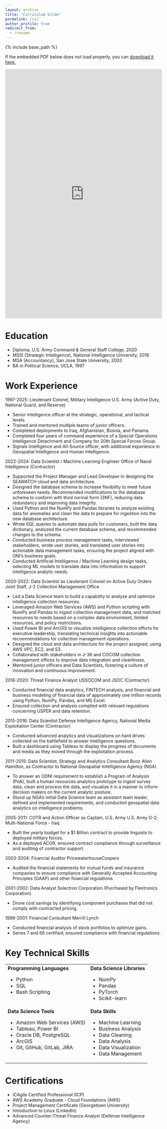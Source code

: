 ```yaml
---
layout: archive
title: "Curriculum Vitae"
permalink: /cv/
author_profile: true
redirect_from:
  - /resume
---
```


{% include base_path %}

If the embedded PDF below does not load properly, you can <u><a href="https://sethlabadie.github.io/files/Resume_Labadie_20250521_Data_Scientist.pdf">download it here.</a></u>
<br/>

<embed src="https://sethlabadie.github.io/files/Resume_Labadie_20250521_Data_Scientist.pdf" type="application/pdf" width="100%" height="800px" />


Education
======

* Diploma, U.S. Army Command & General Staff College, 2020
* MSSI (Strategic Intelligence), National Intelligence University, 2016
* MSA (Accountancy), San Jose State University, 2003
* BA in Political Science, UCLA, 1997

Work Experience
======

1997-2025: Lieutenant Colonel, Military Intelligence
U.S. Army (Active Duty, National Guard, and Reserve)
  * Senior intelligence officer at the strategic, operational, and tactical levels.
  * Trained and mentored multiple teams of junior officers.
  * Completed deployments to Iraq, Afghanistan, Bosnia, and Panama.
  * Completed four years of command experience of a Special Operations Intelligence Detachment and Company for 20th Special Forces Group.
  * Signals Intelligence and All-Source officer, with additional experience in Geospatial Intelligence and Human Intelligence.

2022-2024: Data Scientist / Machine Learning Engineer
Office of Naval Intelligence (Contractor)
  * Supported the Project Manager and Lead Developer in designing the SEAWATCH cloud and data architecture.
  * Designed the database schema to increase flexibility to meet future unforeseen needs. Recommended modifications to the database schema to conform with third normal form (3NF), reducing data redundancy and improving data integrity.
  * Used Python and the NumPy and Pandas libraries to analyze existing data for anomalies and clean the data to prepare for ingestion into the new database architecture.
  * Wrote SQL queries to automate data pulls for customers, built the data dictionary, analyzed the current database schema, and recommended changes to the schema.
  * Conducted business process management tasks, interviewed
stakeholders, wrote user stories, and translated user stories into actionable data management tasks, ensuring the project aligned with ONI’s business goals.
  * Conducted Artificial Intelligence / Machine Learning design tasks, selecting ML models to translate data into information to support intelligence analytic needs.

2020-2022: Data Scientist as Lieutenant Colonel on Active Duty Orders
Joint Staff, J-2 Collection Management Office
  * Led a Data Science team to build a capability to analyze and optimize intelligence collection resources.
  * Leveraged Amazon Web Services (AWS) and Python scripting with NumPy and Pandas to ingest collection management data, and matched resources to needs based on a complex data environment, limited resources, and policy restrictions.
  * Used Power BI and ArcGIS to visualize intelligence collection efforts for executive leadership, translating technical insights into actionable recommendations for collection management operations.
  * Designed the cloud and data architecture for the project assigned, using AWS VPC, EC2, and S3.
  * Collaborated with stakeholders in J-36 and COCOM collection management offices to improve data integration and cleanliness.
  * Mentored junior officers and Data Scientists, fostering a culture of innovation and continuous improvement.

2016-2020: Threat Finance Analyst
USSOCOM and JSOC (Contractor)

  * Conducted financial data analytics, FINTECH analysis, and financial and business modeling of financial data of approximately one million records using Python, NumPy, Pandas, and MS Excel.
  * Ensured collection and analysis complied with relevant regulations concerning USPER and data retention.

2015-2016: Data Scientist
Defense Intelligence Agency, National Media Exploitation Center (Contractor)
  * Conducted advanced analytics and visualizations on hard drives collected on the battlefield to answer intelligence questions.
  * Built a dashboard using Tableau to display the progress of documents and media as they moved through the exploitation process.

2011-2015: Data Scientist; Strategy and Analytics Consultant
Booz Allen Hamilton, as Contractor to National Geospatial-Intelligence Agency (NGA)
  * To answer an ODNI requirement to establish a Program of Analysis (PoA), built a human resources analytics prototype to ingest survey data, clean and process the data, and visualize it in a manner to inform decision makers on the current analytic posture.
  * Stood up NGA’s initial Data Science team as assistant team leader, defined and implemented requirements, and conducted geospatial data analytics on intelligence problems.

2005-2011: COTR and Action Officer as Captain, U.S. Army
U.S. Army G-2; Multi-National Force - Iraq
  * Built the yearly budget for a $1 Billion contract to provide linguists to deployed military forces.
  * As a deployed ACOR, ensured contract compliance through surveillance and auditing of contractor support.

2003-2004: Financial Auditor
PricewaterhouseCoopers
  * Audited the financial statements for mutual funds and insurance companies to ensure compliance with Generally Accepted Accounting Principles (GAAP) and other financial regulations.

2001-2002: Data Analyst
Solectron Corporation (Purchased by Flextronics Corporation)
  * Drove cost savings by identifying component purchases that did not comply with contracted pricing.

1999-2001: Financial Consultant
Merrill Lynch

  * Conducted financial analysis of stock portfolios to optimize gains.
  * Series 7 and 66 certified; ensured compliance with financial regulations.


Key Technical Skills
======

<table>
    <tr>
        <td valign="top">
            <h4 style="margin-top:0;margin-bottom:0.5em;">Programming Languages</h4>
            <ul>
                <li>Python</li>
                <li>SQL</li>
                <li>Bash Scripting</li>
            </ul>
        </td>
        <td valign="top">
            <h4 style="margin-top:0;margin-bottom:0.5em;">Data Science Libraries</h4>
            <ul>
                <li>NumPy</li>
                <li>Pandas</li>
                <li>PyTorch</li>
                <li>Scikit-learn</li>
            </ul>
        </td>
    </tr>
    <tr>
        <td valign="top">
            <h4 style="margin-top:0;margin-bottom:0.5em;">Data Science Tools</h4>
            <ul>
                <li>Amazon Web Services (AWS)</li>
                <li>Tableau, Power BI</li>
                <li>Oracle DB, PostgreSQL</li>
                <li>ArcGIS</li>
                <li>Git, GitHub, GitLab, JIRA</li>
            </ul>
        </td>
        <td valign="top">
            <h4 style="margin-top:0;margin-bottom:0.5em;">Data Skills</h4>
            <ul>
                <li>Machine Learning</li>
                <li>Business Analysis</li>
                <li>Data Cleaning</li>
                <li>Data Analysis</li>
                <li>Data Visualization</li>
                <li>Data Management</li>
            </ul>
        </td>
    </tr>
</table>


Certifications
======

* ICAgile Certified Professional (ICP)
* AWS Academy Graduate - Cloud Foundations (AWS)
* Project Management Certificate (Georgetown University)
* Introduction to Linux (LinkedIn)
* Advanced Counter-Threat Finance Analyst (Defense Intelligence Agency)
